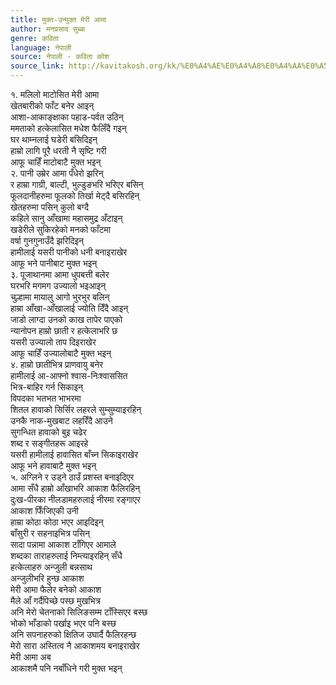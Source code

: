 ```yaml
---
title: मुक्त-उन्मुक्त मेरी आमा
author: मनप्रसाद सुब्बा
genre: कविता
language: नेपाली
source: नेपाली - कविता कोश
source_link: http://kavitakosh.org/kk/%E0%A4%AE%E0%A4%A8%E0%A4%AA%E0%A5%8D%E0%A4%B0%E0%A4%B8%E0%A4%BE%E0%A4%A6_%E0%A4%B8%E0%A5%81%E0%A4%AC%E0%A5%8D%E0%A4%AC%E0%A4%BE
---
```


१. मलिलो माटोसित मेरी आमा  
खेतबारीको फाँट बनेर आइन्  
आशा-आकाङ्क्षाका पहाड-पर्वत उठिन्  
ममताको हत्केलासित मधेश फैलिँदै गइन्  
घर थाम्नलाई घडेरी बसिदिइन्  
हाम्रो लागि पूरै धरती नै सृष्टि गरी  
आफू चाहिँ माटोबाटै मुक्त भइन्  
२. पानी उम्रेर आमा पँधेरो झरिन्  
र हाम्रा गाग्री, बाल्टी, भुल्डुङभरि भरिएर बसिन्  
फूलदानीहरुमा फूलको तिर्खा मेट्दै बसिरहिन्  
खेतहरुमा पसिन् कुलो बग्दै  
कहिले सानु आँखामा महासमुद्र अँटाइन्  
खडेरीले सुकिरहेको मनको फाँटमा  
वर्षा गुनगुनाउँदै झरिदिइन्  
हामीलाई यसरी पानीको धनी बनाइराखेर  
आफू भने पानीबाट मुक्त भइन्  
३. पूजाथानमा आमा धुपबत्ती बलेर  
घरभरि मगमग उज्यालो भइआइन्  
चुल्हामा मायालु आगो भुरभुर बलिन्  
हाम्रा आँखा-आँखालाई ज्योति दिँदै आइन्  
जाडो लाग्दा उनको काख तापेर पाएको  
न्यानोपन हाम्रो छाती र हत्केलाभरि छ  
यसरी उज्यालो ताप दिइराखेर  
आफू चाहिँ उज्यालोबाटै मुक्त भइन्  
४. हाम्रो छातीभित्र प्राणवायु बनेर  
हामीलाई आ-आफ्नो श्वास-निःश्वाससित  
भित्र-बाहिर गर्न सिकाइन्  
विपदका भतभत भाभरमा  
शितल हावाको सिर्सिर लहरले सुम्सुम्याइरहिन्  
उनकै नाक-मुखबाट लहरिँदै आउने  
सुगन्धित हावाको बुइ चढेर  
शब्द र सङ्गीतहरू आइरहे  
यसरी हामीलाई हावासित बाँच्न सिकाइराखेर  
आफू भने हावाबाटै मुक्त भइन्  
५. अग्लिने र उड्ने ठाउँ प्रशस्त बनाइदिएर  
आमा सँधै हाम्रो आँखाभरि आकाश फैलिरहिन्  
दुःख-पीरका नीलडामहरुलाई नीरमा रङ्गाएर  
आकाश फिँजिएकी उनी  
हाम्रा कोठा कोठा भएर आइदिइन्  
बाँसुरी र सहनाइभित्र पसिन्  
सादा पन्नामा आकाश टाँगिएर आमाले  
शब्दका ताराहरुलाई निम्त्याइरहिन् सँधै  
हत्केलाहरु अन्जुली बन्नसाथ  
अन्जुलीभरि हुन्छ आकाश  
मेरी आमा फैलेर बनेको आकाश  
मैले आँ गर्दैपिच्छे पस्छ मुखभित्र  
अनि मेरो चेतनाको सिलिङसम्म टाँस्सिएर बस्छ  
भोको भाँडाको पर्खाइ भएर पनि बस्छ  
अनि सपनाहरुको क्षितिज उघार्दै फैलिरहन्छ  
मेरो सारा अस्तित्व नै आकाशमय बनाइराखेर  
मेरी आमा अब  
आकाशमै पनि नबाँधिने गरी मुक्त भइन्

